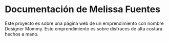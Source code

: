 # Documentación de Melissa Fuentes

Este proyecto es sobre una página web de un emprendimiento con nombre Designer Mommy.
Este emprendimiento es sobre disfraces de alta costura hechos a mano.